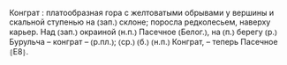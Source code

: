 ---
---

Конграт
: платообразная гора с желтоватыми обрывами у вершины и скальной ступенью на ⦅зап.⦆ склоне; поросла редколесьем, наверху карьер. Над ⦅зап.⦆ окраиной ⦅н.п.⦆ Пасечное ⦅Белог.⦆, на ⦅п.⦆ берегу ⦅р.⦆ Бурульча – конграт – ⦅р.пл.⦆; ⦅ср.⦆ ⦅б.⦆ ⦅н.п.⦆ Конграт, – теперь Пасечное ⦃Е8⦄.
